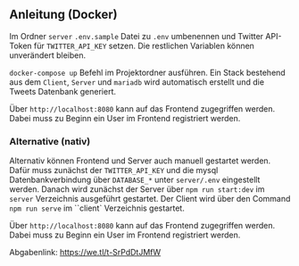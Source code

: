 ## Anleitung (Docker)

Im Ordner `server` `.env.sample` Datei zu `.env` umbenennen und Twitter API-Token für `TWITTER_API_KEY` setzen. Die restlichen Variablen können unverändert bleiben.

`docker-compose up` Befehl im Projektordner ausführen.
Ein Stack bestehend aus dem `Client`, `Server` und `mariadb` wird automatisch erstellt und die Tweets Datenbank generiert.

Über `http://localhost:8080` kann auf das Frontend zugegriffen werden. Dabei muss zu  Beginn ein User im Frontend registriert werden.



### Alternative (nativ)

Alternativ können Frontend und Server auch manuell gestartet werden. Dafür muss zunächst der `TWITTER_API_KEY` und die mysql Datenbankverbindung über `DATABASE_*`  unter `server/.env` eingestellt werden. Danach wird zunächst der Server über `npm run start:dev` im `server` Verzeichnis ausgeführt gestartet. Der Client wird über den Command `npm run serve` im ``client` Verzeichnis gestartet.

Über `http://localhost:8080` kann auf das Frontend zugegriffen werden. Dabei muss zu  Beginn ein User im Frontend registriert werden.



Abgabenlink: https://we.tl/t-SrPdDtJMfW